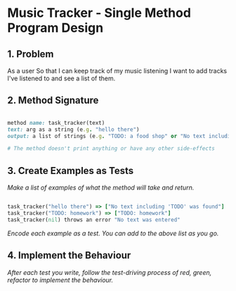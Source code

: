 
# Music Tracker - Single Method Program Design

## 1. Problem

As a user
So that I can keep track of my music listening
I want to add tracks I've listened to and see a list of them.

## 2. Method Signature

```ruby

method name: task_tracker(text) 
text: arg as a string (e.g. "hello there")
output: a list of strings (e.g. "TODO: a food shop" or "No text including 'TODO' was found")

# The method doesn't print anything or have any other side-effects
```

## 3. Create Examples as Tests

_Make a list of examples of what the method will take and return._

```ruby

task_tracker("hello there") => ["No text including 'TODO' was found"]
task_tracker("TODO: homework") => ["TODO: homework"]
task_tracker(nil) throws an error "No text was entered"
```

_Encode each example as a test. You can add to the above list as you go._

## 4. Implement the Behaviour

_After each test you write, follow the test-driving process of red, green, refactor to implement the behaviour._
